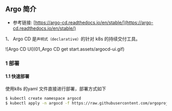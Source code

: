 ## Argo 简介

- 参考链接: [https://argo-cd.readthedocs.io/en/stable/](https://argo-cd.readthedocs.io/en/stable/)



1、 Argo CD 是`声明式（declarative）`的针对 k8s 的持续交付工具。

![Argo CD UI](01_Argo CD get start.assets/argocd-ui.gif)

### 1 部署

#### 1.1 快速部署

使用k8s 的yaml 文件直接进行部署，部署方式如下

```bash
$ kubectl create namespace argocd
$ kubectl apply -n argocd -f https://raw.githubusercontent.com/argoproj/argo-cd/stable/manifests/install.yaml
```


